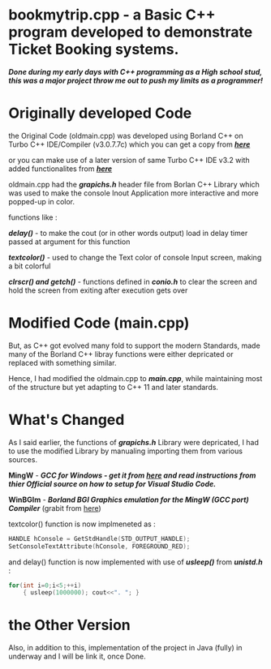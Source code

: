 # bookmytrip.cpp - a Basic C++ program developed to demonstrate Ticket Booking systems.

***Done during my early days with C++ programming as a High school stud, this was a major project throw me out to push my limits as a programmer!***

# Originally developed Code

the Original Code (oldmain.cpp) was developed using Borland C++ on Turbo C++ IDE/Compiler (v3.0.7.7c) which you can get a copy from ***[here](https://github.com/imAbhinavBharadwaj/bookmytrip.cpp/tree/main/cpp.sources)***

or you can make use of a later version of same Turbo C++ IDE v3.2 with added functionalites from ***[here](https://github.com/vineetchoudhary/turbocpp/releases/download/v3.2/Turbo.C.3.2.zip?raw=true&after=https://developerinsider.co/c-and-cpp-insider/)***

oldmain.cpp had the ***grapichs.h*** header file from Borlan C++ Library which was used to make the console Inout Application more interactive and more popped-up in color.

functions like :

***delay()*** - to make the cout (or in other words output) load in delay timer passed at argument for this function

***textcolor()*** -  used to change the Text color of console Input screen, making a bit colorful

***clrscr() and getch()*** - functions defined in ***conio.h*** to clear the screen and hold the screen from exiting after execution gets over

# Modified Code (main.cpp)

But, as C++ got evolved many fold to support the modern Standards, made many of the Borland C++ libray functions were either depricated or replaced with something similar.

Hence, I had modified the oldmain.cpp to ***main.cpp***, while maintaining most of the structure but yet adapting to C++ 11 and later standards.

# What's Changed

As I said earlier, the functions of ***grapichs.h*** Library were depricated, I had to use the modified Library by manualing importing them from various sources.

**MingW** - ***GCC for Windows - get it from [here](http://mingw-w64.org/doku.php/start) and read instructions from thier Official source on how to setup for Visual Studio Code.***

**WinBGIm** - ***Borland BGI Graphics emulation for the MingW (GCC port) Compiler*** (grabit from [here](http://winbgim.codecutter.org/V6_0/WinBGIm_Library6_0_Nov2005.zip))

textcolor() function is now implmeneted as :

```c++
HANDLE hConsole = GetStdHandle(STD_OUTPUT_HANDLE);
SetConsoleTextAttribute(hConsole, FOREGROUND_RED);
```

and delay() function is now implemented with use of ***usleep()*** from ***unistd.h*** :

```c++
for(int i=0;i<5;++i)
	{ usleep(1000000); cout<<". "; }
```
	
# the Other Version

Also, in addition to this, implementation of the project in Java (fully) in underway and I will be link it, once Done.
